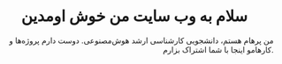 <center>
<h1>سلام به وب سایت من خوش اومدین</h1>
</center>
<p align="right">
من پرهام هستم، دانشجویی کارشناسی ارشد هوش‌مصنوعی. دوست دارم پروژه‌ها و کارهامو اینجا با شما اشتراک بزارم. 
</p>

